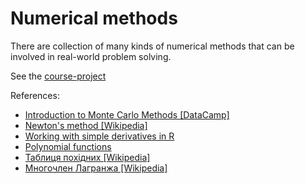 # Numerical methods

There are collection of many kinds of numerical methods that can be involved in
real-world problem solving.

See the [course-project](https://kotoblog.pp.ua/numerical-methods-tasks/course-project/)

References:

- [Introduction to Monte Carlo Methods [DataCamp]](https://www.datacamp.com/community/tutorials/tutorial-monte-carlo)
- [Newton's method [Wikipedia]](https://en.wikipedia.org/wiki/Newton%27s_method)
- [Working with simple derivatives in R](http://rpubs.com/wkmor1/simple-derivatives-in-r)
- [Polynomial functions](http://www.mathcentre.ac.uk/resources/uploaded/mc-ty-polynomial-2009-1.pdf)
- [Таблиця похідних [Wikipedia]](https://en.wikipedia.org/wiki/Differentiation_rules)
- [Многочлен Лагранжа [Wikipedia]](https://en.wikipedia.org/wiki/Lagrange_polynomial)
